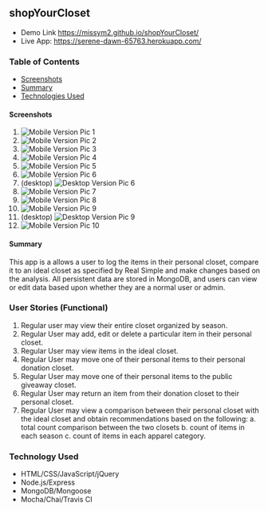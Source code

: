 ## shopYourCloset
*  Demo Link https://missym2.github.io/shopYourCloset/
*  Live App:  https://serene-dawn-65763.herokuapp.com/


### Table of Contents

 -  [Screenshots](#screenshots)
 -  [Summary](#Summary)
 -  [Technologies Used](#technologies-used)

#### Screenshots
1.  ![Mobile Version Pic 1](/docimages/m1.png "Mobile Pic 1")
2.  ![Mobile Version Pic 2](/docimages/m2.png "Mobile Pic 2")
3.  ![Mobile Version Pic 3](/docimages/m3.png "Mobile Pic 3")
4.  ![Mobile Version Pic 4](/docimages/m4.png "Mobile Pic 4")
5.  ![Mobile Version Pic 5](/docimages/m5.png "Mobile Pic 5")
6.  ![Mobile Version Pic 6](/docimages/m6.png "Mobile Pic 6")
6. (desktop)   ![Desktop Version Pic 6](/docimages/m6-desktop.png "Desktop Pic 4")
7.  ![Mobile Version Pic 7](/docimages/m7.png "Mobile Pic 7")
8.  ![Mobile Version Pic 8](/docimages/m8.png "Mobile Pic 8")
9.  ![Mobile Version Pic 9](/docimages/m9.png "Mobile Pic 9")
9. (desktop)   ![Desktop Version Pic 9](/docimages/m9-desktop.png "Desktop Pic 9")
10.  ![Mobile Version Pic 10](/docimages/m10.png "Mobile Pic 10")

#### Summary
This app is a allows a user to log the items in their personal closet, compare it to an ideal closet as specified by Real Simple and make changes based on the analysis.  All persistent data are stored in MongoDB, and users can view or edit data based upon whether they are a normal user or admin.

### User Stories (Functional)
1.  Regular user may view their entire closet organized by season.
2.  Regular User may add, edit or delete a particular item in their personal closet.
3.  Regular User may view items in the ideal closet.
4.  Regular User may move one of their personal items to their personal donation closet.
5.  Regular User may move one of their personal items to the public giveaway closet.
6.  Regular User may return an item from their donation closet to their personal closet.
7.  Regular User may view a comparison between their personal closet with the ideal closet and obtain recommendations based on the following:
     a.  total count comparison between the two closets
     b.  count of items in each season
     c.  count of items in each apparel category.

### Technology Used
*  HTML/CSS/JavaScript/jQuery
*  Node.js/Express
*  MongoDB/Mongoose
*  Mocha/Chai/Travis CI 
